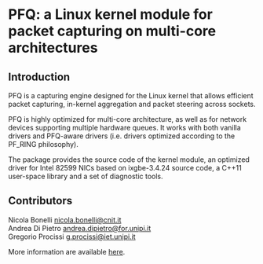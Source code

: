PFQ: a Linux kernel module for packet capturing on multi-core architectures
===========================================================================

Introduction
------------

PFQ is a capturing engine designed for the Linux kernel that allows efficient 
packet capturing, in-kernel aggregation and packet steering across sockets. 

PFQ is highly optimized for multi-core architecture, as well as for network 
devices supporting multiple hardware queues. It works with both vanilla 
drivers and PFQ-aware drivers (i.e. drivers optimized according to
the PF\_RING philosophy).

The package provides the source code of the kernel module, an optimized driver
for Intel 82599 NICs based on ixgbe-3.4.24 source code, a C++11 user-space 
library and a set of diagnostic tools.

Contributors
------------

Nicola Bonelli <nicola.bonelli@cnit.it>  
Andrea Di Pietro <andrea.dipietro@for.unipi.it>  
Gregorio Procissi <g.procissi@iet.unipi.it>  

More information are available [here][1].


[1]: http://netgroup.iet.unipi.it/software/pfq/
